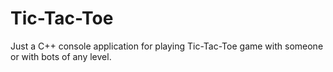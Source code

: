 # Tic-Tac-Toe
Just a C++ console application for playing Tic-Tac-Toe game with someone or with bots of any level.
